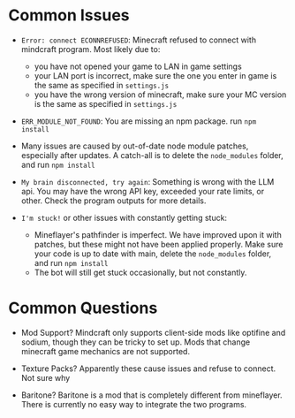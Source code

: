 # Common Issues
- `Error: connect ECONNREFUSED`: Minecraft refused to connect with mindcraft program. Most likely due to:
  - you have not opened your game to LAN in game settings
  - your LAN port is incorrect, make sure the one you enter in game is the same as specified in `settings.js`
  - you have the wrong version of minecraft, make sure your MC version is the same as specified in `settings.js`
  
- `ERR_MODULE_NOT_FOUND`: You are missing an npm package. run `npm install`

- Many issues are caused by out-of-date node module patches, especially after updates. A catch-all is to delete the `node_modules` folder, and run `npm install`

- `My brain disconnected, try again`: Something is wrong with the LLM api. You may have the wrong API key, exceeded your rate limits, or other. Check the program outputs for more details.
  
- `I'm stuck!` or other issues with constantly getting stuck:
  - Mineflayer's pathfinder is imperfect. We have improved upon it with patches, but these might not have been applied properly. Make sure your code is up to date with main, delete the `node_modules` folder, and run `npm install`
  - The bot will still get stuck occasionally, but not constantly.

# Common Questions
- Mod Support? Mindcraft only supports client-side mods like optifine and sodium, though they can be tricky to set up. Mods that change minecraft game mechanics are not supported.
  
- Texture Packs? Apparently these cause issues and refuse to connect. Not sure why
  
- Baritone? Baritone is a mod that is completely different from mineflayer. There is currently no easy way to integrate the two programs.
